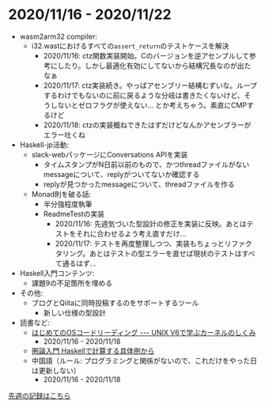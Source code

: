 # 2020/11/16 - 2020/11/22

- wasm2arm32 compiler:
    - i32.wastにおけるすべての`assert_return`のテストケースを解決
        - 2020/11/16: ctz関数実装開始。Cのバージョンを逆アセンブルして参考にしたり。しかし最適化有効にしてないから結構冗長なのが出たなぁ
        - 2020/11/17: ctz実装続き。やっぱアセンブリー結構むずいな。ループするわけでもないのに前に戻るような分岐は書きたくないけど、そうしないとゼロフラグが使えない... とか考えちゃう。素直にCMPするけど
        - 2020/11/18: ctzの実装概ねできたはずだけどなんかアセンブラーがエラー吐くね
- Haskell-jp活動:
    - slack-webパッケージにConversations APIを実装
        - タイムスタンプがN日前以前のもので、かつthreadファイルがないmessageについて、replyがついてないか確認する
        - replyが見つかったmessageについて、threadファイルを作る
    - Monad則を破る話:
        - 半分強程度執筆
        - ReadmeTestの実装
            - 2020/11/16: 先週気づいた型設計の修正を実装に反映。あとはテストをそれに合わせるよう考え直すだけ...
            - 2020/11/17: テストを再度整理しつつ、実装もちょっとリファクタリング。あとはテストの型エラーを直せば現状のテストはすべて通るはず...
- Haskell入門コンテンツ:
    - 課題9の不足箇所を埋める
- その他:
    - ブログとQiitaに同時投稿するのをサポートするツール
        - 新しい仕様の型設計
- 読書など:
    - [はじめてのOSコードリーディング --- UNIX V6で学ぶカーネルのしくみ](https://gihyo.jp/dp/ebook/2013/978-4-7741-5517-3)
        - 2020/11/16 - 2020/11/18
    - [圏論入門 Haskellで計算する具体例から](https://www.nippyo.co.jp/shop/book/8340.html)
    - 中国語（ルール: プログラミングと関係がないので、これだけをやった日は更新しない）
        - 2020/11/16 - 2020/11/18

[先週の記録はこちら](https://github.com/igrep/daily-commits/blob/262f4a67e84582d0512469822f1d2f000eaac0af/yesterday.md)

